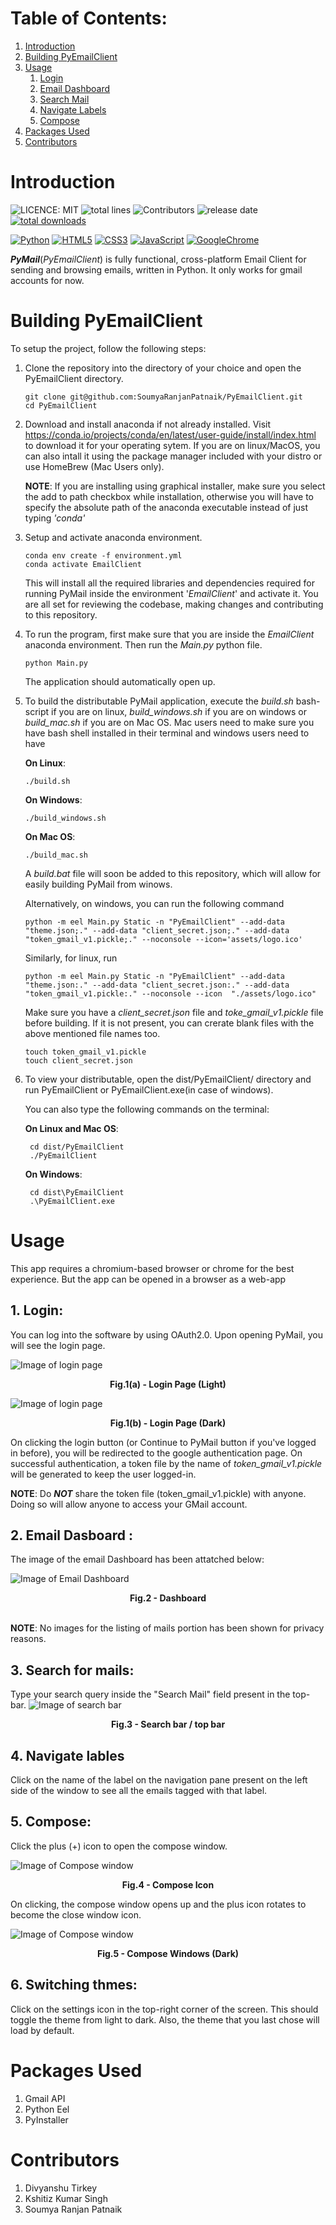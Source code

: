 # Table of Contents:
1. [Introduction](#intro)
2. [Building PyEmailClient](#build)
3. [Usage](#usage)
	1. [Login](#login)
	2. [Email Dashboard](#dash)
	3. [Search Mail](#search)
	4. [Navigate Labels](#navigate)
	5. [Compose](#compose)
5. [Packages Used](#packages)
6. [Contributors](#contributors)
# Introduction <a id="intro"></a>

![LICENCE: MIT](https://img.shields.io/github/license/soumyaranjanpatnaik/pyemailclient)
![total lines](https://img.shields.io/tokei/lines/github/soumyaranjanpatnaik/pyemailclient)
![Contributors](https://img.shields.io/github/contributors/soumyaranjanpatnaik/pyemailclient)
![release date](https://img.shields.io/github/release-date/soumyaranjanpatnaik/pyemailclient)
[![total downloads](https://img.shields.io/github/v/release/soumyaranjanpatnaik/pyemailclient)](https://github.com/SoumyaRanjanPatnaik/PyEmailClient/releases/tag/v1.2.1) 


[![Python](https://img.shields.io/badge/Python-FFD43B?style=for-the-badge&logo=python&logoColor=darkgreen)](https://www.python.org/)
[![HTML5](https://img.shields.io/badge/HTML-239120?style=for-the-badge&logo=html5&logoColor=white)](https://www.w3.org/html/logo/)
[![CSS3](https://img.shields.io/badge/CSS3-1572B6?style=for-the-badge&logo=css3&logoColor=white)](https://www.w3.org/Style/CSS/Overview.en.html)
[![JavaScript](https://img.shields.io/badge/JavaScript-323330?style=for-the-badge&logo=javascript&logoColor=F7DF1E)](https://www.ecma-international.org/technical-committees/tc39/)
[![GoogleChrome](https://img.shields.io/badge/Google_chrome-4285F4?style=for-the-badge&logo=Google-chrome&logoColor=white)](https://www.google.com/intl/en_in/chrome/)

**_PyMail_**(_PyEmailClient_) is fully functional, cross-platform Email Client for sending and browsing emails, written in Python. It only works for gmail accounts for now.

# Building PyEmailClient <a id="build"></a>

To setup the project, follow the following steps:

1.  Clone the repository into the directory of your choice and open the PyEmailClient directory.

        git clone git@github.com:SoumyaRanjanPatnaik/PyEmailClient.git
        cd PyEmailClient

2.  Download and install anaconda if not already installed. Visit https://conda.io/projects/conda/en/latest/user-guide/install/index.html to download it for your operating sytem. If you are on linux/MacOS, you can also intall it using the package manager included with your distro or use HomeBrew (Mac Users only).

	**NOTE**: If you are installing using graphical installer, make sure you select the add to path checkbox while installation, otherwise you will have to specify the absolute path of the anaconda executable instead of just typing _'conda'_

3.  Setup and activate anaconda environment.

		conda env create -f environment.yml
        conda activate EmailClient

    This will install all the required libraries and dependencies required for running PyMail inside the environment '_EmailClient_' and activate it. You are all set for reviewing the codebase, making changes and contributing to this repository.

4.  To run the program, first make sure that you are inside the _EmailClient_ anaconda environment. Then run the _Main.py_ python file.

		python Main.py

    The application should automatically open up.

5.  To build the distributable PyMail application, execute the _build.sh_ bash-script if you are on linux, _build_windows.sh_ if you are on windows or _build_mac.sh_ if you are on Mac OS. Mac users need to make sure you have bash shell installed in their terminal and windows users need to have 

	**On Linux**:

        ./build.sh

	**On Windows**:

		./build_windows.sh

	**On Mac OS**:

		./build_mac.sh
			

    A _build.bat_ file will soon be added to this repository, which will allow for easily building PyMail from winows.

	Alternatively, on windows, you can run the following command

		python -m eel Main.py Static -n "PyEmailClient" --add-data "theme.json;." --add-data "client_secret.json;." --add-data "token_gmail_v1.pickle;." --noconsole --icon='assets/logo.ico'

	Similarly, for linux, run

		python -m eel Main.py Static -n "PyEmailClient" --add-data "theme.json:." --add-data "client_secret.json:." --add-data "token_gmail_v1.pickle:." --noconsole --icon  "./assets/logo.ico"

	Make sure you have a _client_secret.json_ file and _toke_gmail_v1.pickle_ file before building. If it is not present, you can crerate blank files with the above mentioned file names too.

    	touch token_gmail_v1.pickle
    	touch client_secret.json

6. To view your distributable, open the dist/PyEmailClient/ directory and run PyEmailClient or PyEmailClient.exe(in case of windows).

	You can also type the following commands on the terminal:

	**On Linux and Mac OS**:
		
		cd dist/PyEmailClient
		./PyEmailClient

	**On Windows**:

		cd dist\PyEmailClient
		.\PyEmailClient.exe


# Usage <a id="usage"></a>

This app requires a chromium-based browser or chrome for the best experience. But the app can be opened in a browser as a web-app

## 1. Login<a id='login'></a>:

You can log into the software by using OAuth2.0. Upon opening PyMail, you will see the login page. 

![Image of login page](./assets/readme/login_light.png)
<figcaption align = "center"><b>Fig.1(a) - Login Page (Light)</b></figcaption>

![Image of login page](./assets/readme/login_before_dark.png)
<figcaption align = "center"><b>Fig.1(b) - Login Page (Dark)</b></figcaption>

On clicking the login button (or Continue to PyMail button if you've logged in before), you will be redirected to the google authentication page. On successful authentication, a token file by the name of _token_gmail_v1.pickle_ will be generated to keep the user logged-in.


**NOTE**: Do **_NOT_** share the token file (token_gmail_v1.pickle) with anyone. Doing so will allow anyone to access your GMail account.

## 2. Email Dasboard <a id = "dash"></a>:
The image of the email Dashboard has been attatched below:

![Image of Email Dashboard](./assets/readme/dashboard_dark.png)
<figcaption align = "center"><b>Fig.2 - Dashboard </b></figcaption><br>

**NOTE**: No images for the listing of mails portion has been shown for privacy reasons.

## 3. Search for mails<a id = "search"></a>:
Type your search query inside the "Search Mail" field present in the top-bar.
![Image of search bar](./assets/readme/search_dark.png)
<figcaption align = "center"><b>Fig.3 - Search bar / top bar </b></figcaption>

## 4. Navigate lables<a id = "navigate"></a>
Click on the name of the label on the navigation pane present on the left side of the window to see all the emails tagged with that label.

## 5. Compose<a id='compose'></a>:
Click the plus (+) icon to open the compose window.

![Image of Compose window](./assets/readme/compose_icon_dark.png)
<figcaption align = "center"><b>Fig.4 - Compose Icon </b></figcaption>

On clicking, the compose window opens up and the plus icon rotates to become the close window icon.

![Image of Compose window](./assets/readme/compose_dark.png)
<figcaption align = "center"><b>Fig.5 - Compose Windows (Dark)</b></figcaption>

## 6. Switching thmes:

Click on the settings icon in the top-right corner of the screen. This should toggle the theme from light to dark. Also, the theme that you last chose will load by default. 

# Packages Used<a id='packages'></a>
1. Gmail API
2. Python Eel
3. PyInstaller
# Contributors<a id='contributors'></a>
1. Divyanshu Tirkey
2. Kshitiz Kumar Singh
3. Soumya Ranjan Patnaik
